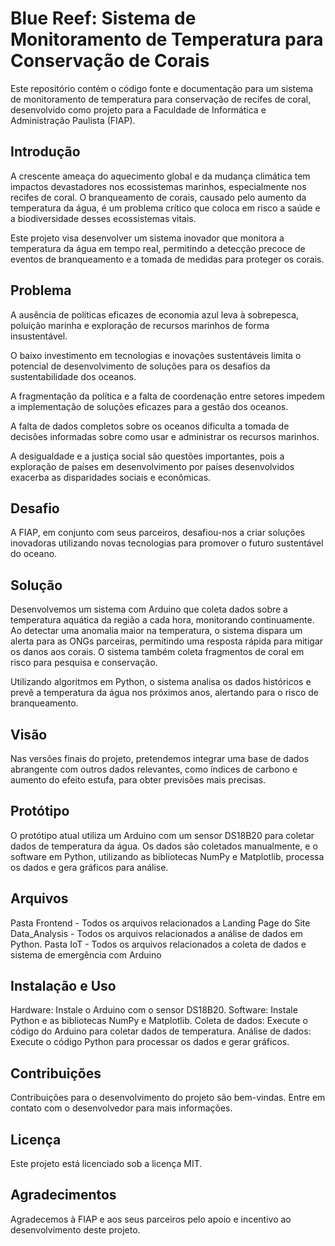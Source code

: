# Blue Reef: Sistema de Monitoramento de Temperatura para Conservação de Corais

Este repositório contém o código fonte e documentação para um sistema de monitoramento de temperatura para conservação de recifes de coral, desenvolvido como projeto para a Faculdade de Informática e Administração Paulista (FIAP).

## Introdução
A crescente ameaça do aquecimento global e da mudança climática tem impactos devastadores nos ecossistemas marinhos, especialmente nos recifes de coral. O branqueamento de corais, causado pelo aumento da temperatura da água, é um problema crítico que coloca em risco a saúde e a biodiversidade desses ecossistemas vitais.

Este projeto visa desenvolver um sistema inovador que monitora a temperatura da água em tempo real, permitindo a detecção precoce de eventos de branqueamento e a tomada de medidas para proteger os corais.

## Problema
A ausência de políticas eficazes de economia azul leva à sobrepesca, poluição marinha e exploração de recursos marinhos de forma insustentável.

O baixo investimento em tecnologias e inovações sustentáveis limita o potencial de desenvolvimento de soluções para os desafios da sustentabilidade dos oceanos.

A fragmentação da política e a falta de coordenação entre setores impedem a implementação de soluções eficazes para a gestão dos oceanos.

A falta de dados completos sobre os oceanos dificulta a tomada de decisões informadas sobre como usar e administrar os recursos marinhos.

A desigualdade e a justiça social são questões importantes, pois a exploração de países em desenvolvimento por países desenvolvidos exacerba as disparidades sociais e econômicas.

## Desafio
A FIAP, em conjunto com seus parceiros, desafiou-nos a criar soluções inovadoras utilizando novas tecnologias para promover o futuro sustentável do oceano.

## Solução
Desenvolvemos um sistema com Arduino que coleta dados sobre a temperatura aquática da região a cada hora, monitorando continuamente. Ao detectar uma anomalia maior na temperatura, o sistema dispara um alerta para as ONGs parceiras, permitindo uma resposta rápida para mitigar os danos aos corais. O sistema também coleta fragmentos de coral em risco para pesquisa e conservação.

Utilizando algoritmos em Python, o sistema analisa os dados históricos e prevê a temperatura da água nos próximos anos, alertando para o risco de branqueamento.

## Visão
Nas versões finais do projeto, pretendemos integrar uma base de dados abrangente com outros dados relevantes, como índices de carbono e aumento do efeito estufa, para obter previsões mais precisas.

## Protótipo
O protótipo atual utiliza um Arduino com um sensor DS18B20 para coletar dados de temperatura da água. Os dados são coletados manualmente, e o software em Python, utilizando as bibliotecas NumPy e Matplotlib, processa os dados e gera gráficos para análise.

## Arquivos
Pasta Frontend - Todos os arquivos relacionados a Landing Page do Site
Data_Analysis - Todos os arquivos relacionados a análise de dados em Python.
Pasta IoT - Todos os arquivos relacionados a coleta de dados e sistema de emergência com Arduino

## Instalação e Uso
Hardware: Instale o Arduino com o sensor DS18B20.
Software: Instale Python e as bibliotecas NumPy e Matplotlib.
Coleta de dados: Execute o código do Arduino para coletar dados de temperatura.
Análise de dados: Execute o código Python para processar os dados e gerar gráficos.

## Contribuições
Contribuições para o desenvolvimento do projeto são bem-vindas. Entre em contato com o desenvolvedor para mais informações.

## Licença
Este projeto está licenciado sob a licença MIT.

## Agradecimentos
Agradecemos à FIAP e aos seus parceiros pelo apoio e incentivo ao desenvolvimento deste projeto.
